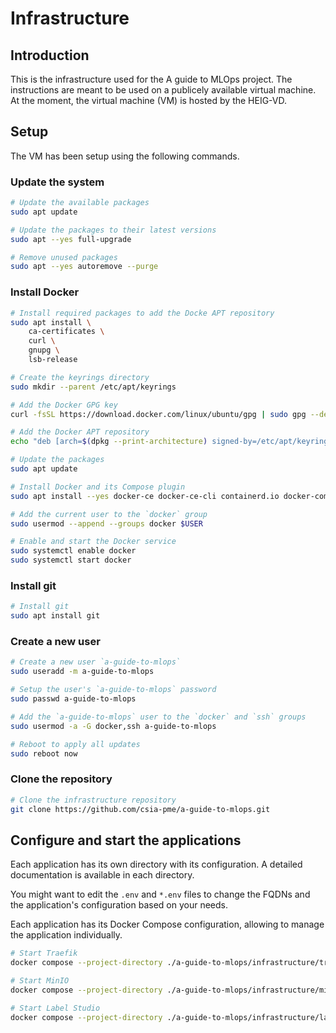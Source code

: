 # Infrastructure

## Introduction

This is the infrastructure used for the A guide to MLOps project. The
instructions are meant to be used on a publicely available virtual machine. At
the moment, the virtual machine (VM) is hosted by the HEIG-VD.

## Setup

The VM has been setup using the following commands.

### Update the system

```sh
# Update the available packages
sudo apt update

# Update the packages to their latest versions
sudo apt --yes full-upgrade

# Remove unused packages
sudo apt --yes autoremove --purge
```

### Install Docker

```sh
# Install required packages to add the Docke APT repository
sudo apt install \
    ca-certificates \
    curl \
    gnupg \
    lsb-release

# Create the keyrings directory
sudo mkdir --parent /etc/apt/keyrings

# Add the Docker GPG key
curl -fsSL https://download.docker.com/linux/ubuntu/gpg | sudo gpg --dearmor -o /etc/apt/keyrings/docker.gpg

# Add the Docker APT repository
echo "deb [arch=$(dpkg --print-architecture) signed-by=/etc/apt/keyrings/docker.gpg] https://download.docker.com/linux/ubuntu $(lsb_release -cs) stable" | sudo tee /etc/apt/sources.list.d/docker.list > /dev/null

# Update the packages
sudo apt update

# Install Docker and its Compose plugin
sudo apt install --yes docker-ce docker-ce-cli containerd.io docker-compose-plugin

# Add the current user to the `docker` group
sudo usermod --append --groups docker $USER

# Enable and start the Docker service
sudo systemctl enable docker
sudo systemctl start docker
```

### Install git

```sh
# Install git
sudo apt install git
```

### Create a new user

```sh
# Create a new user `a-guide-to-mlops`
sudo useradd -m a-guide-to-mlops

# Setup the user's `a-guide-to-mlops` password
sudo passwd a-guide-to-mlops

# Add the `a-guide-to-mlops` user to the `docker` and `ssh` groups
sudo usermod -a -G docker,ssh a-guide-to-mlops

# Reboot to apply all updates
sudo reboot now
```

### Clone the repository

```sh
# Clone the infrastructure repository
git clone https://github.com/csia-pme/a-guide-to-mlops.git
```

## Configure and start the applications

Each application has its own directory with its configuration. A detailed
documentation is available in each directory.

You might want to edit the `.env` and `*.env` files to change the FQDNs and the
application's configuration based on your needs.

Each application has its Docker Compose configuration, allowing to manage the
application individually.

```sh
# Start Traefik
docker compose --project-directory ./a-guide-to-mlops/infrastructure/traefik up --detach

# Start MinIO
docker compose --project-directory ./a-guide-to-mlops/infrastructure/minio up --detach

# Start Label Studio
docker compose --project-directory ./a-guide-to-mlops/infrastructure/label-studio up --detach
```

